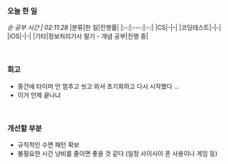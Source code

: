 ### 오늘 한 일
_순 공부 시간 | 02:11:28_
|분류|한 일|진행률|
|:-:|:---:|:-:|
|CS|-|-|
|코딩테스트|-|-|
|iOS|-|-|
|기타|정보처리기사 필기 - 개념 공부|진행 중|

<br>

### 회고
- 중간에 타이머 안 멈추고 씻고 와서 초기화하고 다시 시작했다 ...
- 이거 언제 끝나냐

<br>

### 개선할 부분
- 규칙적인 수면 패턴 확보
- 불필요한 시간 낭비를 줄이면 좋을 것 같다 (일정 사이사이 폰 사용이나 게임 등)
